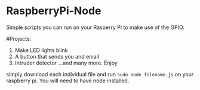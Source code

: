 # RaspberryPi-Node
Simple scripts you can run on your Rasperry Pi to make use of the GPIO.

#Projects:
1. Make LED lights blink
2. A button that sends you and email
3. Intruder detector
...and many more. Enjoy

simply download each individual file and run `sudo node filename.js` on your raspberry pi. You will need to have node installed. 
